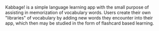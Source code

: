 Kabbage! is a simple language learning app with the small purpose of assisting in memorization of vocabulary words.
Users create their own "libraries" of vocabulary by adding new words they encounter into their app, which then may be studied in the form of flashcard based learning.

